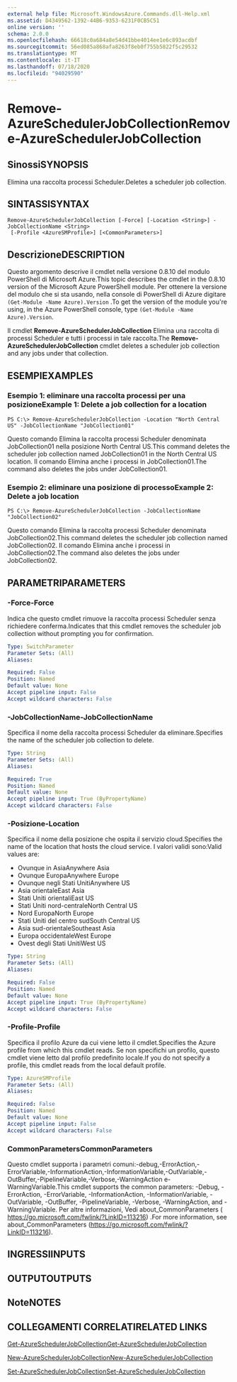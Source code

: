 ```yaml
---
external help file: Microsoft.WindowsAzure.Commands.dll-Help.xml
ms.assetid: D4349562-1392-44B6-9353-6231F0CB5C51
online version: ''
schema: 2.0.0
ms.openlocfilehash: 66618c0a684a8e54d41bbe4014ee1e6c893acdbf
ms.sourcegitcommit: 56ed085a868afa8263f8eb0f755b5822f5c29532
ms.translationtype: MT
ms.contentlocale: it-IT
ms.lasthandoff: 07/18/2020
ms.locfileid: "94029590"
---
```

# <span data-ttu-id="365f2-101">Remove-AzureSchedulerJobCollection</span><span class="sxs-lookup"><span data-stu-id="365f2-101">Remove-AzureSchedulerJobCollection</span></span>

## <span data-ttu-id="365f2-102">Sinossi</span><span class="sxs-lookup"><span data-stu-id="365f2-102">SYNOPSIS</span></span>
<span data-ttu-id="365f2-103">Elimina una raccolta processi Scheduler.</span><span class="sxs-lookup"><span data-stu-id="365f2-103">Deletes a scheduler job collection.</span></span>

## <span data-ttu-id="365f2-104">SINTASSI</span><span class="sxs-lookup"><span data-stu-id="365f2-104">SYNTAX</span></span>

```
Remove-AzureSchedulerJobCollection [-Force] [-Location <String>] -JobCollectionName <String>
 [-Profile <AzureSMProfile>] [<CommonParameters>]
```

## <span data-ttu-id="365f2-105">Descrizione</span><span class="sxs-lookup"><span data-stu-id="365f2-105">DESCRIPTION</span></span>
<span data-ttu-id="365f2-106">Questo argomento descrive il cmdlet nella versione 0.8.10 del modulo PowerShell di Microsoft Azure.</span><span class="sxs-lookup"><span data-stu-id="365f2-106">This topic describes the cmdlet in the 0.8.10 version of the Microsoft Azure PowerShell module.</span></span>
<span data-ttu-id="365f2-107">Per ottenere la versione del modulo che si sta usando, nella console di PowerShell di Azure digitare `(Get-Module -Name Azure).Version` .</span><span class="sxs-lookup"><span data-stu-id="365f2-107">To get the version of the module you're using, in the Azure PowerShell console, type `(Get-Module -Name Azure).Version`.</span></span>

<span data-ttu-id="365f2-108">Il cmdlet **Remove-AzureSchedulerJobCollection** Elimina una raccolta di processi Scheduler e tutti i processi in tale raccolta.</span><span class="sxs-lookup"><span data-stu-id="365f2-108">The **Remove-AzureSchedulerJobCollection** cmdlet deletes a scheduler job collection and any jobs under that collection.</span></span>

## <span data-ttu-id="365f2-109">ESEMPI</span><span class="sxs-lookup"><span data-stu-id="365f2-109">EXAMPLES</span></span>

### <span data-ttu-id="365f2-110">Esempio 1: eliminare una raccolta processi per una posizione</span><span class="sxs-lookup"><span data-stu-id="365f2-110">Example 1: Delete a job collection for a location</span></span>
```
PS C:\> Remove-AzureSchedulerJobCollection -Location "North Central US" -JobCollectionName "JobCollection01"
```

<span data-ttu-id="365f2-111">Questo comando Elimina la raccolta processi Scheduler denominata JobCollection01 nella posizione North Central US.</span><span class="sxs-lookup"><span data-stu-id="365f2-111">This command deletes the scheduler job collection named JobCollection01 in the North Central US location.</span></span>
<span data-ttu-id="365f2-112">Il comando Elimina anche i processi in JobCollection01.</span><span class="sxs-lookup"><span data-stu-id="365f2-112">The command also deletes the jobs under JobCollection01.</span></span>

### <span data-ttu-id="365f2-113">Esempio 2: eliminare una posizione di processo</span><span class="sxs-lookup"><span data-stu-id="365f2-113">Example 2: Delete a job location</span></span>
```
PS C:\> Remove-AzureSchedulerJobCollection -JobCollectionName "JobCollection02"
```

<span data-ttu-id="365f2-114">Questo comando Elimina la raccolta processi Scheduler denominata JobCollection02.</span><span class="sxs-lookup"><span data-stu-id="365f2-114">This command deletes the scheduler job collection named JobCollection02.</span></span>
<span data-ttu-id="365f2-115">Il comando Elimina anche i processi in JobCollection02.</span><span class="sxs-lookup"><span data-stu-id="365f2-115">The command also deletes the jobs under JobCollection02.</span></span>

## <span data-ttu-id="365f2-116">PARAMETRI</span><span class="sxs-lookup"><span data-stu-id="365f2-116">PARAMETERS</span></span>

### <span data-ttu-id="365f2-117">-Force</span><span class="sxs-lookup"><span data-stu-id="365f2-117">-Force</span></span>
<span data-ttu-id="365f2-118">Indica che questo cmdlet rimuove la raccolta processi Scheduler senza richiedere conferma.</span><span class="sxs-lookup"><span data-stu-id="365f2-118">Indicates that this cmdlet removes the scheduler job collection without prompting you for confirmation.</span></span>

```yaml
Type: SwitchParameter
Parameter Sets: (All)
Aliases: 

Required: False
Position: Named
Default value: None
Accept pipeline input: False
Accept wildcard characters: False
```

### <span data-ttu-id="365f2-119">-JobCollectionName</span><span class="sxs-lookup"><span data-stu-id="365f2-119">-JobCollectionName</span></span>
<span data-ttu-id="365f2-120">Specifica il nome della raccolta processi Scheduler da eliminare.</span><span class="sxs-lookup"><span data-stu-id="365f2-120">Specifies the name of the scheduler job collection to delete.</span></span>

```yaml
Type: String
Parameter Sets: (All)
Aliases: 

Required: True
Position: Named
Default value: None
Accept pipeline input: True (ByPropertyName)
Accept wildcard characters: False
```

### <span data-ttu-id="365f2-121">-Posizione</span><span class="sxs-lookup"><span data-stu-id="365f2-121">-Location</span></span>
<span data-ttu-id="365f2-122">Specifica il nome della posizione che ospita il servizio cloud.</span><span class="sxs-lookup"><span data-stu-id="365f2-122">Specifies the name of the location that hosts the cloud service.</span></span>
<span data-ttu-id="365f2-123">I valori validi sono:</span><span class="sxs-lookup"><span data-stu-id="365f2-123">Valid values are:</span></span> 

- <span data-ttu-id="365f2-124">Ovunque in Asia</span><span class="sxs-lookup"><span data-stu-id="365f2-124">Anywhere Asia</span></span>
- <span data-ttu-id="365f2-125">Ovunque Europa</span><span class="sxs-lookup"><span data-stu-id="365f2-125">Anywhere Europe</span></span>
- <span data-ttu-id="365f2-126">Ovunque negli Stati Uniti</span><span class="sxs-lookup"><span data-stu-id="365f2-126">Anywhere US</span></span>
- <span data-ttu-id="365f2-127">Asia orientale</span><span class="sxs-lookup"><span data-stu-id="365f2-127">East Asia</span></span>
- <span data-ttu-id="365f2-128">Stati Uniti orientali</span><span class="sxs-lookup"><span data-stu-id="365f2-128">East US</span></span>
- <span data-ttu-id="365f2-129">Stati Uniti nord-centrale</span><span class="sxs-lookup"><span data-stu-id="365f2-129">North Central US</span></span>
- <span data-ttu-id="365f2-130">Nord Europa</span><span class="sxs-lookup"><span data-stu-id="365f2-130">North Europe</span></span>
- <span data-ttu-id="365f2-131">Stati Uniti del centro sud</span><span class="sxs-lookup"><span data-stu-id="365f2-131">South Central US</span></span>
- <span data-ttu-id="365f2-132">Asia sud-orientale</span><span class="sxs-lookup"><span data-stu-id="365f2-132">Southeast Asia</span></span>
- <span data-ttu-id="365f2-133">Europa occidentale</span><span class="sxs-lookup"><span data-stu-id="365f2-133">West Europe</span></span>
- <span data-ttu-id="365f2-134">Ovest degli Stati Uniti</span><span class="sxs-lookup"><span data-stu-id="365f2-134">West US</span></span>

```yaml
Type: String
Parameter Sets: (All)
Aliases: 

Required: False
Position: Named
Default value: None
Accept pipeline input: True (ByPropertyName)
Accept wildcard characters: False
```

### <span data-ttu-id="365f2-135">-Profile</span><span class="sxs-lookup"><span data-stu-id="365f2-135">-Profile</span></span>
<span data-ttu-id="365f2-136">Specifica il profilo Azure da cui viene letto il cmdlet.</span><span class="sxs-lookup"><span data-stu-id="365f2-136">Specifies the Azure profile from which this cmdlet reads.</span></span>
<span data-ttu-id="365f2-137">Se non specifichi un profilo, questo cmdlet viene letto dal profilo predefinito locale.</span><span class="sxs-lookup"><span data-stu-id="365f2-137">If you do not specify a profile, this cmdlet reads from the local default profile.</span></span>

```yaml
Type: AzureSMProfile
Parameter Sets: (All)
Aliases: 

Required: False
Position: Named
Default value: None
Accept pipeline input: False
Accept wildcard characters: False
```

### <span data-ttu-id="365f2-138">CommonParameters</span><span class="sxs-lookup"><span data-stu-id="365f2-138">CommonParameters</span></span>
<span data-ttu-id="365f2-139">Questo cmdlet supporta i parametri comuni:-debug,-ErrorAction,-ErrorVariable,-InformationAction,-InformationVariable,-OutVariable,-OutBuffer,-PipelineVariable,-Verbose,-WarningAction e-WarningVariable.</span><span class="sxs-lookup"><span data-stu-id="365f2-139">This cmdlet supports the common parameters: -Debug, -ErrorAction, -ErrorVariable, -InformationAction, -InformationVariable, -OutVariable, -OutBuffer, -PipelineVariable, -Verbose, -WarningAction, and -WarningVariable.</span></span> <span data-ttu-id="365f2-140">Per altre informazioni, Vedi about_CommonParameters ( https://go.microsoft.com/fwlink/?LinkID=113216) .</span><span class="sxs-lookup"><span data-stu-id="365f2-140">For more information, see about_CommonParameters (https://go.microsoft.com/fwlink/?LinkID=113216).</span></span>

## <span data-ttu-id="365f2-141">INGRESSI</span><span class="sxs-lookup"><span data-stu-id="365f2-141">INPUTS</span></span>

## <span data-ttu-id="365f2-142">OUTPUT</span><span class="sxs-lookup"><span data-stu-id="365f2-142">OUTPUTS</span></span>

## <span data-ttu-id="365f2-143">Note</span><span class="sxs-lookup"><span data-stu-id="365f2-143">NOTES</span></span>

## <span data-ttu-id="365f2-144">COLLEGAMENTI CORRELATI</span><span class="sxs-lookup"><span data-stu-id="365f2-144">RELATED LINKS</span></span>

[<span data-ttu-id="365f2-145">Get-AzureSchedulerJobCollection</span><span class="sxs-lookup"><span data-stu-id="365f2-145">Get-AzureSchedulerJobCollection</span></span>](./Get-AzureSchedulerJobCollection.md)

[<span data-ttu-id="365f2-146">New-AzureSchedulerJobCollection</span><span class="sxs-lookup"><span data-stu-id="365f2-146">New-AzureSchedulerJobCollection</span></span>](./New-AzureSchedulerJobCollection.md)

[<span data-ttu-id="365f2-147">Set-AzureSchedulerJobCollection</span><span class="sxs-lookup"><span data-stu-id="365f2-147">Set-AzureSchedulerJobCollection</span></span>](./Set-AzureSchedulerJobCollection.md)


